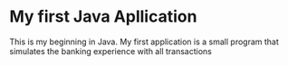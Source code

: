 # My first Java Apllication

This is my beginning in Java. My first application is a small program that simulates the banking experience with all transactions

